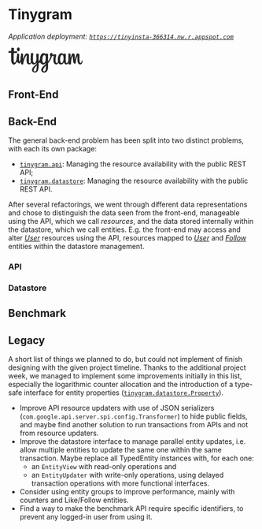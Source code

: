 # Tinygram

*_Application deployment:_ [`https://tinyinsta-366314.nw.r.appspot.com`](https://tinyinsta-366314.nw.r.appspot.com)*

![Tinygram logo](src/main/webapp/public/images/tinygram-login.png)

<!-- TODO: Basic project presentation -->

<!-- TODO: Add other links? -->




## Front-End

<!-- TODO: I dunno, whether there's something to talk about in particular or not, here ya go... -->



## Back-End

The general back-end problem has been split into two distinct problems, with each its own package:

- [`tinygram.api`](src/main/java/tinygram/api): Managing the resource availability with the public REST API;
- [`tinygram.datastore`](src/main/java/tinygram/datastore): Managing the resource availability with the public REST API.

After several refactorings, we went through different data representations and chose to distinguish the data seen from the front-end, manageable using the API, which we call *resources*, and the data stored internally within the datastore, which we call entities. E.g. the front-end may access and alter [*User*](src/main/java/tinygram/api/UserResource.java) resources using the API, resources mapped to [*User*](src/main/java/tinygram/datastore/UserEntity.java) and [*Follow*](src/main/java/tinygram/datastore/FollowEntity.java) entities within the datastore management.

### API

<!-- TODO -->

### Datastore

<!-- TODO -->



## Benchmark

<!-- TODO: Benchmark presentation and results. -->



## Legacy

A short list of things we planned to do, but could not implement of finish designing with the given project timeline. Thanks to the additional project week, we managed to implement some improvements initially in this list, especially the logarithmic counter allocation and the introduction of a type-safe interface for entity properties ([`tinygram.datastore.Property`](src/main/java/tinygram/datastore/Property.java)).

- Improve API resource updaters with use of JSON serializers (`com.google.api.server.spi.config.Transformer`) to hide public fields, and maybe find another solution to run transactions from APIs and not from resource updaters.
- Improve the datastore interface to manage parallel entity updates, i.e. allow multiple entities to update the same one within the same transaction. Maybe replace all TypedEntity instances with, for each one:
    - an `EntityView` with read-only operations and
    - an `EntityUpdater` with write-only operations, using delayed transaction operations with more functional interfaces.
- Consider using entity groups to improve performance, mainly with counters and Like/Follow entities.
- Find a way to make the benchmark API require specific identifiers, to prevent any logged-in user from using it.

<!-- TODO: Front-end ideas? -->
